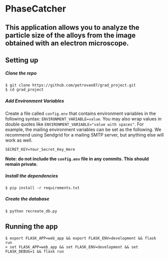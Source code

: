 # PhaseCatcher

## This application allows you to analyze the particle size of the alloys from the image obtained with an electron microscope.

## Setting up

##### Clone the repo

```
$ git clone https://github.com/petrovao87/grad_project.git
$ cd grad_project
```

##### Add Environment Variables

Create a file called `config.env` that contains environment variables in the following syntax: `ENVIRONMENT_VARIABLE=value`.
You may also wrap values in double quotes like `ENVIRONMENT_VARIABLE="value with spaces"`.
For example, the mailing environment variables can be set as the following.
We recommend using Sendgrid for a mailing SMTP server, but anything else will work as well.

```
SECRET_KEY=Your_Secret_Key_Here
```

**Note: do not include the `config.env` file in any commits. This should remain private.**

##### Install the dependencies

```
$ pip install -r requirements.txt
```

##### Create the database

```
$ python recreate_db.py
```

## Running the app
```
$ export FLASK_APP=web_app && export FLASK_ENV=development && flask run
> set FLASK_APP=web_app && set FLASK_ENV=development && set FLASK_DEBUG=1 && flask run
```